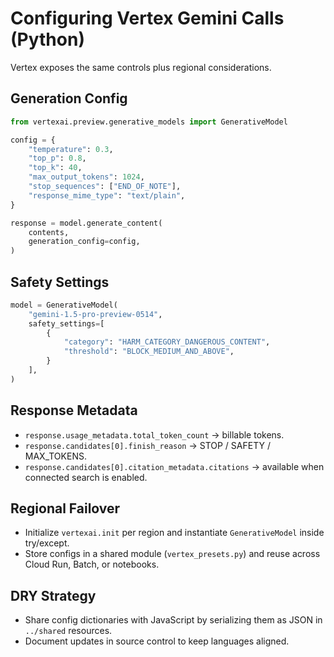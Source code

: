# Configuring Vertex Gemini Calls (Python)

Vertex exposes the same controls plus regional considerations.

## Generation Config

```python
from vertexai.preview.generative_models import GenerativeModel

config = {
    "temperature": 0.3,
    "top_p": 0.8,
    "top_k": 40,
    "max_output_tokens": 1024,
    "stop_sequences": ["END_OF_NOTE"],
    "response_mime_type": "text/plain",
}

response = model.generate_content(
    contents,
    generation_config=config,
)
```

## Safety Settings

```python
model = GenerativeModel(
    "gemini-1.5-pro-preview-0514",
    safety_settings=[
        {
            "category": "HARM_CATEGORY_DANGEROUS_CONTENT",
            "threshold": "BLOCK_MEDIUM_AND_ABOVE",
        }
    ],
)
```

## Response Metadata
- `response.usage_metadata.total_token_count` → billable tokens.
- `response.candidates[0].finish_reason` → STOP / SAFETY / MAX_TOKENS.
- `response.candidates[0].citation_metadata.citations` → available when connected search is enabled.

## Regional Failover
- Initialize `vertexai.init` per region and instantiate `GenerativeModel` inside try/except.
- Store configs in a shared module (`vertex_presets.py`) and reuse across Cloud Run, Batch, or notebooks.

## DRY Strategy
- Share config dictionaries with JavaScript by serializing them as JSON in `../shared` resources.
- Document updates in source control to keep languages aligned.
